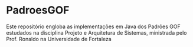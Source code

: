 # PadroesGOF
Este repositório engloba as implementações em Java dos Padrões GOF estudados na disciplina Projeto e Arquitetura de Sistemas, ministrada pelo Prof. Ronaldo na Universidade de Fortaleza
